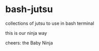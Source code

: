 # bash-jutsu
collections of jutsu to use in bash terminal

this is our ninja way

cheers:
the Baby Ninja
